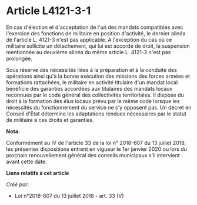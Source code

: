 # Article L4121-3-1

En cas d'élection et d'acceptation de l'un des mandats compatibles avec l'exercice des fonctions de militaire en position
d'activité, le dernier alinéa de l'article L. 4121-3 n'est pas applicable. A l'exception du cas où ce militaire sollicite un
détachement, qui lui est accordé de droit, la suspension mentionnée au deuxième alinéa du même article L. 4121-3 n'est pas
prolongée.

Sous réserve des nécessités liées à la préparation et à la conduite des opérations ainsi qu'à la bonne exécution des missions
des forces armées et formations rattachées, le militaire en activité titulaire d'un mandat local bénéficie des garanties
accordées aux titulaires des mandats locaux reconnues par le code général des collectivités territoriales. Il dispose du
droit à la formation des élus locaux prévu par le même code lorsque les nécessités du fonctionnement du service ne s'y
opposent pas. Un décret en Conseil d'Etat détermine les adaptations rendues nécessaires par le statut de militaire à ces
droits et garanties.

**Nota:**

Conformément au IV de l'article 33 de la loi n° 2018-607 du 13 juillet 2018, les présentes dispositions entrent en vigueur le
1er janvier 2020 ou lors du prochain renouvellement général des conseils municipaux s'il intervient avant cette date.

**Liens relatifs à cet article**

_Créé par_:

  - Loi n°2018-607 du 13 juillet 2018 - art. 33 (V)
